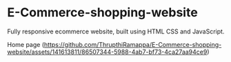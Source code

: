 # E-Commerce-shopping-website
Fully responsive ecommerce website, built using HTML CSS and JavaScript.

Home page
(https://github.com/ThrupthiRamappa/E-Commerce-shopping-website/assets/141613811/86507344-5988-4ab7-bf73-4ca27aa94ce9)
